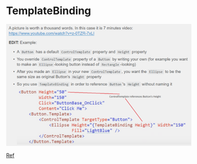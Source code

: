 TemplateBinding
====

![templateBinding](_images/wpf-templatebinding.png)

[Ref](https://stackoverflow.com/questions/10597492/what-is-the-template-binding-vs-binding)
